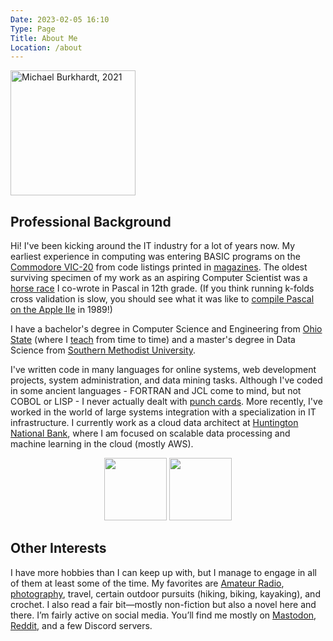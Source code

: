 ```yaml
---
Date: 2023-02-05 16:10
Type: Page
Title: About Me
Location: /about
---
```


<img alt="Michael Burkhardt, 2021" src="https://mihobu.github.io/mihobu.omg.lol/weblog/about/mb-2021%20(300).jpg" style="width:200px;height:auto;"/>

## Professional Background

Hi! I've been kicking around the IT industry for a lot of years now. My earliest experience in computing was entering BASIC programs on the [Commodore VIC-20](https://oldcomputers.net/vic20.html) from code listings printed in [magazines](https://www.vintage-computer.com/publications.php?compute). The oldest surviving specimen of my work as an aspiring Computer Scientist was a [horse race](https://www.youtube.com/watch?v=ci7r2rHbNiQ) I co-wrote in Pascal in 12th grade. (If you think running k-folds cross validation is slow, you should see what it was like to [compile Pascal on the Apple IIe](https://www.youtube.com/watch?v=2AawRLA25og) in 1989!)

I have a bachelor's degree in Computer Science and Engineering from [Ohio State](https://cse.ohio-state.edu/) (where I [teach](/2021/05/my-prior-teaching-assignments) from time to time) and a master's degree in Data Science from [Southern Methodist University](https://datascience.smu.edu/).

I've written code in many languages for online systems, web development projects, system administration, and data mining tasks. Although I've coded in some ancient languages - FORTRAN and JCL come to mind, but not COBOL or LISP - I never actually dealt with [punch cards](https://mihobu.github.io/mihobu.omg.lol/weblog/about/card.jpg). More recently, I've worked in the world of large systems integration with a specialization in IT infrastructure. I currently work as a cloud data architect at [Huntington National Bank](https://huntington.com/), where I am focused on scalable data processing and machine learning in the cloud (mostly AWS).

<div style="text-align:center">
  <a href="https://www.youracclaim.com/badges/3ecd5939-c52b-4c29-b48c-5c9503b7f30d" target="_blank"><img src="https://mihobu.github.io/mihobu.omg.lol/weblog/about/aws-cert-saa.png" style="display:inline;width:100px;height:auto;margin:0 auto;"></a>
  <a href="https://www.youracclaim.com/badges/2d584be0-279b-42ce-a2e2-7fc6fca06bd1" target="_blank"><img src="https://mihobu.github.io/mihobu.omg.lol/weblog/about/aws-cert-mls.png" style="display:inline;width:100px;height:auto;margin:0 auto;"></a>
</div>

## Other Interests

I have more hobbies than I can keep up with, but I manage to engage in all of them at least some of the time. My favorites are [Amateur Radio](https://qrz.com/db/W8MHB), [photography](https://www.flickr.com/photos/mihobu), travel, certain outdoor pursuits (hiking, biking, kayaking), and crochet. I also read a fair bit—mostly non-fiction but also a novel here and there. I’m fairly active on social media. You’ll find me mostly on [Mastodon](https://social.lol/@mihobu), [Reddit](https://reddit.com/user/mihobu), and a few Discord servers.
